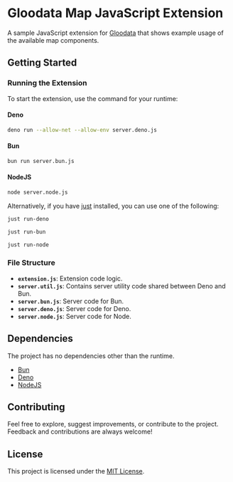# Gloodata Map JavaScript Extension

A sample JavaScript extension for [Gloodata](https://gloodata.com/) that shows example usage of the available map components.

## Getting Started

### Running the Extension

To start the extension, use the command for your runtime:

#### Deno

```sh
deno run --allow-net --allow-env server.deno.js
```

#### Bun

```sh
bun run server.bun.js
```

#### NodeJS

```sh
node server.node.js
```

Alternatively, if you have [just](https://github.com/casey/just) installed, you can use one of the following:

```sh
just run-deno
```

```sh
just run-bun
```

```sh
just run-node
```

### File Structure

- **`extension.js`**: Extension code logic.
- **`server.util.js`**: Contains server utility code shared between Deno and Bun.
- **`server.bun.js`**: Server code for Bun.
- **`server.deno.js`**: Server code for Deno.
- **`server.node.js`**: Server code for Node.

## Dependencies

The project has no dependencies other than the runtime.

- [Bun](https://bun.sh/)
- [Deno](https://deno.com/)
- [NodeJS](https://nodejs.org/en)

## Contributing

Feel free to explore, suggest improvements, or contribute to the project. Feedback and contributions are always welcome!

## License

This project is licensed under the [MIT License](https://github.com/gloodata/ext-js-map-examples/blob/main/LICENSE).
